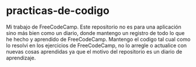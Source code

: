 # practicas-de-codigo
Mi trabajo de FreeCodeCamp.
Este repositorio no es para una aplicación sino más bien como un diario, donde mantengo un registro de todo lo que he hecho y aprendido de FreeCodeCamp. Mantengo el codigo tal cual como lo resolvi en los ejercicios de FreeCodeCamp, no lo arregle o actualice con nuevas cosas aprendidas ya que el motivo del repositorio es un diario de aprendizaje.
